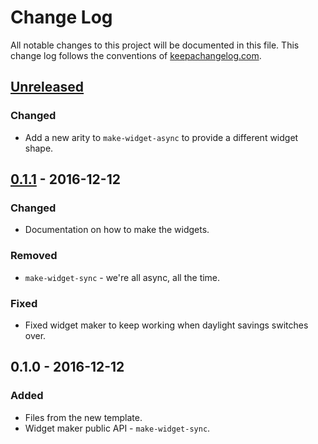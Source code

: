 # Change Log
All notable changes to this project will be documented in this file. This change log follows the conventions of [keepachangelog.com](http://keepachangelog.com/).

## [Unreleased]
### Changed
- Add a new arity to `make-widget-async` to provide a different widget shape.

## [0.1.1] - 2016-12-12
### Changed
- Documentation on how to make the widgets.

### Removed
- `make-widget-sync` - we're all async, all the time.

### Fixed
- Fixed widget maker to keep working when daylight savings switches over.

## 0.1.0 - 2016-12-12
### Added
- Files from the new template.
- Widget maker public API - `make-widget-sync`.

[Unreleased]: https://github.com/your-name/countdown/compare/0.1.1...HEAD
[0.1.1]: https://github.com/your-name/countdown/compare/0.1.0...0.1.1
